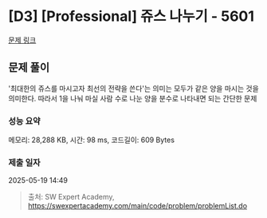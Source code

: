# [D3] [Professional] 쥬스 나누기 - 5601 

[문제 링크](https://swexpertacademy.com/main/code/problem/problemDetail.do?contestProbId=AWXGAylqcdYDFAUo) 

## 문제 풀이
'최대한의 쥬스를 마시고자 최선의 전략을 쓴다'는 의미는 모두가 같은 양을 마시는 것을 의미한다.
따라서 1을 나눠 마실 사람 수로 나눈 양을 분수로 나타내면 되는 간단한 문제

### 성능 요약

메모리: 28,288 KB, 시간: 98 ms, 코드길이: 609 Bytes

### 제출 일자

2025-05-19 14:49



> 출처: SW Expert Academy, https://swexpertacademy.com/main/code/problem/problemList.do
